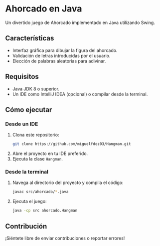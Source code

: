 # Ahorcado en Java

Un divertido juego de Ahorcado implementado en Java utilizando Swing. 

## Características
- Interfaz gráfica para dibujar la figura del ahorcado.
- Validación de letras introducidas por el usuario.
- Elección de palabras aleatorias para adivinar.

## Requisitos
- Java JDK 8 o superior.
- Un IDE como IntelliJ IDEA (opcional) o compilar desde la terminal.

## Cómo ejecutar
### Desde un IDE
1. Clona este repositorio:
   ```bash
   git clone https://github.com/miguelfdez03/Hangman.git
   ```
2. Abre el proyecto en tu IDE preferido.
3. Ejecuta la clase `Hangman`.

### Desde la terminal
1. Navega al directorio del proyecto y compila el código:
   ```bash
   javac src/ahorcado/*.java
   ```
2. Ejecuta el juego:
   ```bash
   java -cp src ahorcado.Hangman
   ```

## Contribución
¡Siéntete libre de enviar contribuciones o reportar errores!
